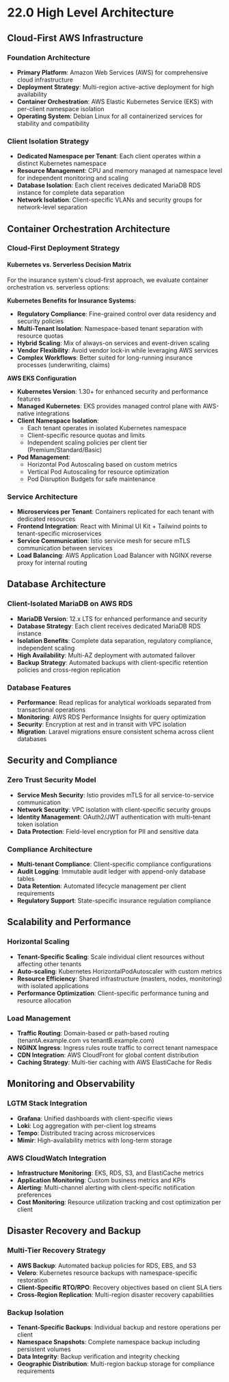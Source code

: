 # 22.0 High Level Architecture

## Cloud-First AWS Infrastructure

### Foundation Architecture
- **Primary Platform**: Amazon Web Services (AWS) for comprehensive cloud infrastructure
- **Deployment Strategy**: Multi-region active-active deployment for high availability
- **Container Orchestration**: AWS Elastic Kubernetes Service (EKS) with per-client namespace isolation
- **Operating System**: Debian Linux for all containerized services for stability and compatibility

### Client Isolation Strategy
- **Dedicated Namespace per Tenant**: Each client operates within a distinct Kubernetes namespace
- **Resource Management**: CPU and memory managed at namespace level for independent monitoring and scaling
- **Database Isolation**: Each client receives dedicated MariaDB RDS instance for complete data separation
- **Network Isolation**: Client-specific VLANs and security groups for network-level separation

## Container Orchestration Architecture

### Cloud-First Deployment Strategy

#### Kubernetes vs. Serverless Decision Matrix
For the insurance system's cloud-first approach, we evaluate container orchestration vs. serverless options:

**Kubernetes Benefits for Insurance Systems:**
- **Regulatory Compliance**: Fine-grained control over data residency and security policies
- **Multi-Tenant Isolation**: Namespace-based tenant separation with resource quotas
- **Hybrid Scaling**: Mix of always-on services and event-driven scaling
- **Vendor Flexibility**: Avoid vendor lock-in while leveraging AWS services
- **Complex Workflows**: Better suited for long-running insurance processes (underwriting, claims)

**AWS EKS Configuration**
- **Kubernetes Version**: 1.30+ for enhanced security and performance features
- **Managed Kubernetes**: EKS provides managed control plane with AWS-native integrations
- **Client Namespace Isolation**: 
  - Each tenant operates in isolated Kubernetes namespace
  - Client-specific resource quotas and limits
  - Independent scaling policies per client tier (Premium/Standard/Basic)
- **Pod Management**:
  - Horizontal Pod Autoscaling based on custom metrics
  - Vertical Pod Autoscaling for resource optimization
  - Pod Disruption Budgets for safe maintenance

### Service Architecture
- **Microservices per Tenant**: Containers replicated for each tenant with dedicated resources
- **Frontend Integration**: React with Minimal UI Kit + Tailwind points to tenant-specific microservices
- **Service Communication**: Istio service mesh for secure mTLS communication between services
- **Load Balancing**: AWS Application Load Balancer with NGINX reverse proxy for internal routing

## Database Architecture

### Client-Isolated MariaDB on AWS RDS
- **MariaDB Version**: 12.x LTS for enhanced performance and security
- **Database Strategy**: Each client receives dedicated MariaDB RDS instance
- **Isolation Benefits**: Complete data separation, regulatory compliance, independent scaling
- **High Availability**: Multi-AZ deployment with automated failover
- **Backup Strategy**: Automated backups with client-specific retention policies and cross-region replication

### Database Features
- **Performance**: Read replicas for analytical workloads separated from transactional operations
- **Monitoring**: AWS RDS Performance Insights for query optimization
- **Security**: Encryption at rest and in transit with VPC isolation
- **Migration**: Laravel migrations ensure consistent schema across client databases

## Security and Compliance

### Zero Trust Security Model
- **Service Mesh Security**: Istio provides mTLS for all service-to-service communication
- **Network Security**: VPC isolation with client-specific security groups
- **Identity Management**: OAuth2/JWT authentication with multi-tenant token isolation
- **Data Protection**: Field-level encryption for PII and sensitive data

### Compliance Architecture
- **Multi-tenant Compliance**: Client-specific compliance configurations
- **Audit Logging**: Immutable audit ledger with append-only database tables
- **Data Retention**: Automated lifecycle management per client requirements
- **Regulatory Support**: State-specific insurance regulation compliance

## Scalability and Performance

### Horizontal Scaling
- **Tenant-Specific Scaling**: Scale individual client resources without affecting other tenants
- **Auto-scaling**: Kubernetes HorizontalPodAutoscaler with custom metrics
- **Resource Efficiency**: Shared infrastructure (masters, nodes, monitoring) with isolated applications
- **Performance Optimization**: Client-specific performance tuning and resource allocation

### Load Management
- **Traffic Routing**: Domain-based or path-based routing (tenantA.example.com vs tenantB.example.com)
- **NGINX Ingress**: Ingress rules route traffic to correct tenant namespace
- **CDN Integration**: AWS CloudFront for global content distribution
- **Caching Strategy**: Multi-tier caching with AWS ElastiCache for Redis

## Monitoring and Observability

### LGTM Stack Integration
- **Grafana**: Unified dashboards with client-specific views
- **Loki**: Log aggregation with per-client log streams
- **Tempo**: Distributed tracing across microservices
- **Mimir**: High-availability metrics with long-term storage

### AWS CloudWatch Integration
- **Infrastructure Monitoring**: EKS, RDS, S3, and ElastiCache metrics
- **Application Monitoring**: Custom business metrics and KPIs
- **Alerting**: Multi-channel alerting with client-specific notification preferences
- **Cost Monitoring**: Resource utilization tracking and cost optimization per client

## Disaster Recovery and Backup

### Multi-Tier Recovery Strategy
- **AWS Backup**: Automated backup policies for RDS, EBS, and S3
- **Velero**: Kubernetes resource backups with namespace-specific restoration
- **Client-Specific RTO/RPO**: Recovery objectives based on client SLA tiers
- **Cross-Region Replication**: Multi-region disaster recovery capabilities

### Backup Isolation
- **Tenant-Specific Backups**: Individual backup and restore operations per client
- **Namespace Snapshots**: Complete namespace backup including persistent volumes
- **Data Integrity**: Backup verification and integrity checking
- **Geographic Distribution**: Multi-region backup storage for compliance requirements